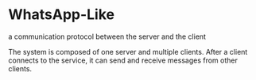 # WhatsApp-Like
a communication protocol between the server and the client

The system is composed of one server and multiple clients. After a client connects to the service, it can send and receive messages from other clients.
